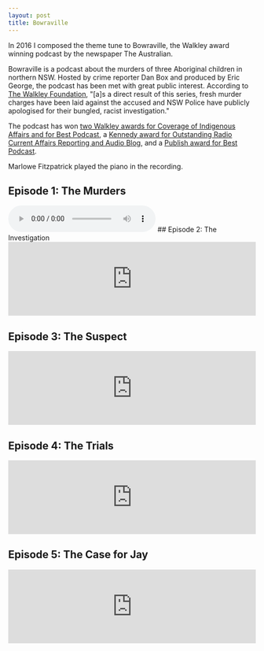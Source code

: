 ```yaml
---
layout: post
title: Bowraville
---
```


In 2016 I composed the theme tune to Bowraville, the Walkley award winning podcast by the newspaper The Australian.

Bowraville is a podcast about the murders of three Aboriginal children in northern NSW. Hosted by crime reporter Dan Box and produced by Eric George, the podcast has been met with great public interest. According to [The Walkley Foundation](http://www.walkleys.com/walkleys-winners/dan-box-eric-george-and-stephen-fitzpatrick/), "[a]s a direct result of this series, fresh murder charges have been laid against the accused and NSW Police have publicly apologised for their bungled, racist investigation."

The podcast has won [two Walkley awards for Coverage of Indigenous Affairs and for Best Podcast](http://www.walkleys.com/photojournalist-andrew-quilty-wins-gold-at-61st-walkley-awards-for-excellence-in-journalism/), a [Kennedy award for Outstanding Radio Current Affairs Reporting and Audio Blog](http://kennedyawards.com.au/), and a [Publish award for Best Podcast](http://publishawards.com.au/2016winners/).

Marlowe Fitzpatrick played the piano in the recording.

## Episode 1: The Murders
<audio controls>
  <source src="http://16633.mc.tritondigital.com/WHOOSHKAA_1117/media-session/3030366d-29bd-48cc-9e08-1e34cf9b5e44/podcasts/podcast_1117/podcast_media/19a6aa-262424115-the-australian-1-bowraville-episode-1-the-murders.mp3" type="audio/mpeg">
Your browser does not support the audio element.
</audio>
## Episode 2: The Investigation
<iframe width="100%" height="150" scrolling="no" frameborder="no" src="https://w.soundcloud.com/player/?url=https%3A//api.soundcloud.com/tracks/263035333&amp;auto_play=false&amp;hide_related=false&amp;show_comments=true&amp;show_user=true&amp;show_reposts=false&amp;visual=true"></iframe>

## Episode 3: The Suspect
<iframe width="100%" height="150" scrolling="no" frameborder="no" src="https://w.soundcloud.com/player/?url=https%3A//api.soundcloud.com/tracks/263528597&amp;auto_play=false&amp;hide_related=false&amp;show_comments=true&amp;show_user=true&amp;show_reposts=false&amp;visual=true"></iframe>

## Episode 4: The Trials
<iframe width="100%" height="150" scrolling="no" frameborder="no" src="https://w.soundcloud.com/player/?url=https%3A//api.soundcloud.com/tracks/264198186&amp;auto_play=false&amp;hide_related=false&amp;show_comments=true&amp;show_user=true&amp;show_reposts=false&amp;visual=true"></iframe>

## Episode 5: The Case for Jay
<iframe width="100%" height="150" scrolling="no" frameborder="no" src="https://w.soundcloud.com/player/?url=https%3A//api.soundcloud.com/tracks/264712865&amp;auto_play=false&amp;hide_related=false&amp;show_comments=true&amp;show_user=true&amp;show_reposts=false&amp;visual=true"></iframe>

